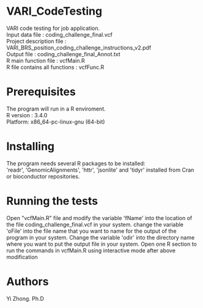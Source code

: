 # VARI_CodeTesting  
VARI  code testing for job application.   	
Input data file : coding_challenge_final.vcf      
Project description file : VARI_BRS_position_coding_challenge_instructions_v2.pdf    
Output file : coding_challenge_final_Annot.txt        
R main function file : vcfMain.R    
R file contains all functions : vcfFunc.R   
# Prerequisites 
The program will run in a R enviroment.   
R version : 3.4.0   
Platform: x86_64-pc-linux-gnu (64-bit)   

# Installing    
The program needs several R packages to be installed:    
'readr', 'GenomicAlignments', 'httr', 'jsonlite' and 'tidyr' installed from 
Cran or bioconductor repositories.

# Running the tests
Open "vcfMain.R" file and modify the variable 'fName' into the location of the file coding_challenge_final.vcf in your system.
change the variable 'oFile' into the file name that you want to name for the output of the program in your system.
Change the variable 'odir' into the directory name where you want to put the output file in your system.
Open one R section to run the commands in vcfMain.R using interactive mode after above modification

# Authors
Yi Zhong. Ph.D
